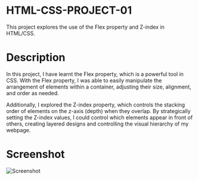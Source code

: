 # HTML-CSS-PROJECT-01

This project explores the use of the Flex property and Z-index in HTML/CSS.

# Description

In this project, I have learnt the Flex property, which is a powerful tool in CSS. With the Flex property, I was able to easily manipulate the arrangement of elements within a container, adjusting their size, alignment, and order as needed.

Additionally, I explored the Z-index property, which controls the stacking order of elements on the z-axis (depth) when they overlap. By strategically setting the Z-index values, I could control which elements appear in front of others, creating layered designs and controlling the visual hierarchy of my webpage.

# Screenshot

![Screenshot](https://github.com/user-attachments/assets/1c61159b-caa7-45a7-b9c8-c9172bb91c11)
